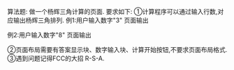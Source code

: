 算法题:
做一个杨辉三角计算的页面.
要求如下:
①计算程序可以通过输入行数,对应输出杨辉三角排列.
例1:用户输入数字"3"
页面输出



例2:用户输入数字"8"
页面输出
 


②页面布局需要有答案显示块、数字输入块、计算开始按钮,不要求页面布局格式.
③遇到问题记得FCC的大招 R-S-A.